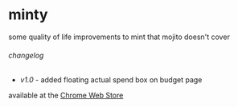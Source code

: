 # minty
some quality of life improvements to mint that mojito doesn't cover

###### changelog
- _v1.0_ - added floating actual spend box on budget page

available at the [Chrome Web Store](https://chrome.google.com/webstore/detail/minty/ecbnfmljjpehmmkhmclkpciabnefmoaa)